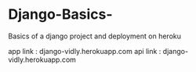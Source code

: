 # Django-Basics-
Basics of a django project and deployment on heroku

app link : django-vidly.herokuapp.com
api link : django-vidly.herokuapp.com
